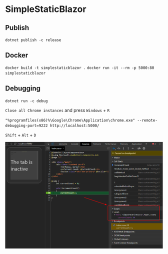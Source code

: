 # SimpleStaticBlazor
## Publish

`dotnet publish -c release`

## Docker

`docker build -t simplestaticblazor .`
`docker run -it --rm -p 5000:80 simplestaticblazor`

## Debugging

`dotnet run -c debug`

`Close all Chrome instances` and press `Windows` + `R`

`"%programfiles(x86)%\Google\Chrome\Application\chrome.exe" --remote-debugging-port=9222 http://localhost:5000/`

`Shift` + `Alt` + `D`

![01-debug-blazor](wiki/01-debug-blazor.png)